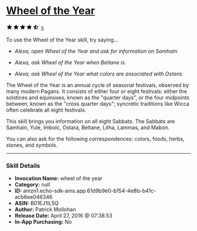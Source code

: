 # [Wheel of the Year](http://alexa.amazon.com/#skills/amzn1.echo-sdk-ams.app.61d9b9e0-b154-4e8b-b41c-acb6ee046346)
![4.6 stars](../../images/ic_star_black_18dp_1x.png)![4.6 stars](../../images/ic_star_black_18dp_1x.png)![4.6 stars](../../images/ic_star_black_18dp_1x.png)![4.6 stars](../../images/ic_star_black_18dp_1x.png)![4.6 stars](../../images/ic_star_half_black_18dp_1x.png) 3

To use the Wheel of the Year skill, try saying...

* *Alexa, open Wheel of the Year and ask for information on Samhain.*

* *Alexa, ask Wheel of the Year when Beltane is.*

* *Alexa, ask Wheel of the Year what colors are associated with Ostara.*

The Wheel of the Year is an annual cycle of seasonal festivals, observed by many modern Pagans. It consists of either four or eight festivals: either the solstices and equinoxes, known as the "quarter days", or the four midpoints between, known as the "cross quarter days"; syncretic traditions like Wicca often celebrate all eight festivals.

This skill brings you information on all eight Sabbats. The Sabbats are Samhain, Yule, Imbolc, Ostara, Beltane, Litha, Lammas, and Mabon.

You can also ask for the following correspondences: colors, foods, herbs, stones, and symbols.

***

### Skill Details

* **Invocation Name:** wheel of the year
* **Category:** null
* **ID:** amzn1.echo-sdk-ams.app.61d9b9e0-b154-4e8b-b41c-acb6ee046346
* **ASIN:** B01EJ1IL5Q
* **Author:** Patrick Mollohan
* **Release Date:** April 27, 2016 @ 07:38:53
* **In-App Purchasing:** No

